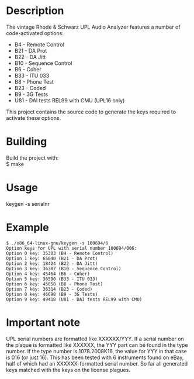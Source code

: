 Description
===========
The vintage Rhode &amp; Schwarz UPL Audio Analyzer features a number of code-activated options:
* B4  - Remote Control
* B21 - DA Prot
* B22 - DA Jitt
* B10 - Sequence Control
* B6  - Coher
* B33 - ITU 033
* B8  - Phone Test
* B23 - Coded
* B9  - 3G Tests
* U81 - DAI tests REL99 with CMU (UPL16 only)

This project contains the source code to generate the keys required to activate these options.

Building
========
Build the project with:<br>
$ make

Usage
=====
keygen -s serialnr

Example
=======
	$ ./x86_64-linux-gnu/keygen -s 100694/6
	Option keys for UPL with serial number 100694/006:
	Option 0 key: 35303 (B4 - Remote Control)
	Option 1 key: 65040 (B21 - DA Prot)
	Option 2 key: 18424 (B22 - DA Jitt)
	Option 3 key: 36387 (B10 - Sequence Control)
	Option 4 key: 45464 (B6 - Coher)
	Option 5 key: 36590 (B33 - ITU 033)
	Option 6 key: 45058 (B8 - Phone Test)
	Option 7 key: 36314 (B23 - Coded)
	Option 8 key: 46698 (B9 - 3G Tests)
	Option 9 key: 49418 (U81 - DAI tests REL99 with CMU)

Important note
==============
UPL serial numbers are formatted like XXXXXX/YYY. If a serial number on the plaque is formatted like XXXXXX, the YYY part can be found in the type number. If the type number is 1078.2008K16, the value for YYY in that case is 016 (or just 16).
This has been tested with 6 instruments found on eBay, half of which had an XXXXXX-formatted serial number. So far all generated keys matched with the keys on the license plagues.
